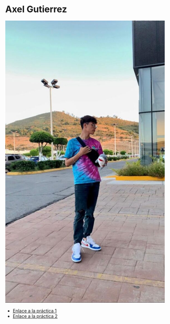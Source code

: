 # Axel Gutierrez 
![Foto](./img/Axel.jpeg)

- [Enlace a la práctica 1](practica-1.pdf)
- [Enlace a la práctica 2](practica-2.md)
